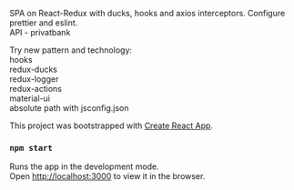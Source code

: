 SPA on React-Redux with ducks, hooks and axios interceptors. 
Configure prettier and eslint.<br>
API - privatbank

Try new pattern and technology:<br>
  hooks<br>
  redux-ducks<br>
  redux-logger<br>
  redux-actions<br>
  material-ui<br>
  absolute path with jsconfig.json<br>

This project was bootstrapped with [Create React App](https://github.com/facebook/create-react-app).

### `npm start`

Runs the app in the development mode.<br>
Open [http://localhost:3000](http://localhost:3000) to view it in the browser.
